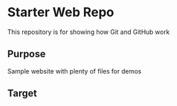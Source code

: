 # Starter Web Repo

This repository is for showing how Git and GitHub work

## Purpose

Sample website with plenty of files for demos

## Target
